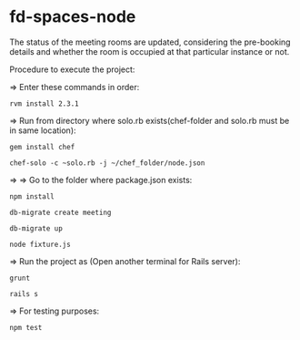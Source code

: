 # fd-spaces-node
The status of the meeting rooms are updated, considering the pre-booking details and whether the room is occupied at that particular instance or not.

Procedure to execute the project:

=> Enter these commands in order:

	rvm install 2.3.1
	
=> Run from directory where solo.rb exists(chef-folder and solo.rb must be in same location):
	
	gem install chef
	
	chef-solo -c ~solo.rb -j ~/chef_folder/node.json

=> => Go to the folder where package.json exists:
	
	npm install	
	
	db-migrate create meeting
	
	db-migrate up
	
	node fixture.js

=> Run the project as (Open another terminal for Rails server):
	
	grunt
	
	rails s	

=> For testing purposes:
	
	npm test

